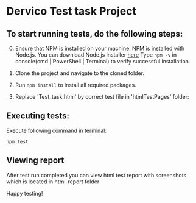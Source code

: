 Dervico Test task Project
=================================================

## To start running tests, do the following steps:

0) Ensure that NPM is installed on your machine. NPM is installed with Node.js. You can download Node.js installer [here](https://nodejs.org/uk/download/)
Type `npm -v` in console(cmd | PowerShell | Terminal) to verify successful installation. 

1) Clone the project and navigate to the cloned folder.
2) Run `npm install` to install all required packages.
3) Replace 'Test_task.html' by correct test file in 'htmlTestPages' folder:

## Executing tests:
Execute following command in terminal:
```text
npm test
```

## Viewing report
After test run completed you can view html test report with screenshots which is located in html-report folder

Happy testing!